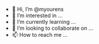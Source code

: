 - 👋 Hi, I’m @myourens
- 👀 I’m interested in ...
- 🌱 I’m currently learning ...
- 💞️ I’m looking to collaborate on ...
- 📫 How to reach me ...

<!---
myourens/myourens is a ✨ special ✨ repository because its `README.md` (this file) appears on your GitHub profile.
You can click the Preview link to take a look at your changes.
--->
